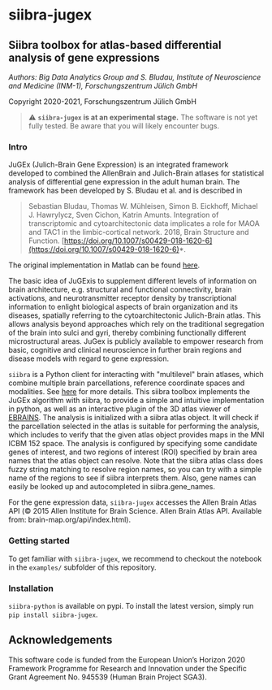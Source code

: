 # siibra-jugex

## Siibra toolbox for atlas-based differential analysis of gene expressions

*Authors: Big Data Analytics Group and S. Bludau, Institute of Neuroscience and Medicine (INM-1), Forschungszentrum Jülich GmbH*

Copyright 2020-2021, Forschungszentrum Jülich GmbH 

> :warning: **`siibra-jugex` is at an experimental stage.** The software is not yet fully tested. Be aware that you will likely encounter bugs.

### Intro

JuGEx  (Julich-Brain Gene Expression) is an integrated framework developed to combined the AllenBrain and Julich-Brain atlases for statistical analysis of differential gene expression in the adult human brain.
The framework has been developed by S. Bludau et al. and is described in 

> Sebastian Bludau, Thomas W. Mühleisen, Simon B. Eickhoff, Michael J. Hawrylycz, Sven Cichon, Katrin Amunts. Integration of transcriptomic and cytoarchitectonic data implicates a role for MAOA and TAC1 in the limbic-cortical network. 2018, Brain Structure and Function. [https://doi.org/10.1007/s00429-018-1620-6](https://doi.org/10.1007/s00429-018-1620-6)*.

The original implementation in Matlab can be found [here](https://www.fz-juelich.de/SharedDocs/Downloads/INM/INM-1/DE/jugex.html?nn=2163780).

The basic idea of JuGExis to supplement different levels of information on brain architecture, e.g. structural and functional connectivity, brain activations, and neurotransmitter receptor density by transcriptional information to enlight biological aspects of brain organization and its diseases, spatially referring to the cytoarchitectonic Julich-Brain atlas. This allows analysis beyond approaches which rely on the traditional segregation of the brain into sulci and gyri, thereby combining functionally different microstructural areas. JuGex is publicly available to empower research from basic, cognitive and clinical neuroscience in further brain regions and disease models with regard to gene expression.

`siibra` is a Python client for interacting with "multilevel" brain atlases, which combine multiple brain parcellations, reference coordinate spaces and modalities. See [here](https://siibra.eu) for more details.
This siibra toolbox implements the JuGEx algorithm with siibra, to provide a simple and intuitive implementation in python, as well as an interactive plugin of the 3D atlas viewer of [EBRAINS](https://ebrains.eu/service/human-brain-atlas/).
The analysis is initialized with a siibra atlas object. It will check if the parcellation selected in the atlas is suitable for performing the analysis, which includes to verify that the given atlas object provides maps in the MNI ICBM 152 space. The analysis is configured by specifying some candidate genes of interest, and two regions of interest (ROI) specified by brain area names that the atlas object can resolve. Note that the siibra atlas class does fuzzy string matching to resolve region names, so you can try with a simple name of the regions to see if siibra interprets them.  Also, gene names can easily be looked up and autocompleted in siibra.gene_names.

For the gene expression data, `siibra-jugex` accesses the Allen Brain Atlas API (© 2015 Allen Institute for Brain Science. Allen Brain Atlas API. Available from: brain-map.org/api/index.html).

### Getting started

To get familiar with `siibra-jugex`, we recommend to checkout the notebook in the `examples/` subfolder of this repository. 

### Installation

`siibra-python` is available on pypi.
To install the latest version, simply run `pip install siibra-jugex`.

## Acknowledgements

This software code is funded from the European Union’s Horizon 2020 Framework
Programme for Research and Innovation under the Specific Grant Agreement No.
945539 (Human Brain Project SGA3).
